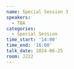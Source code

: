 ```yaml
---
name: Special Session 3
speakers:
  - TBA
categories:
  - Special Session
time_start: '14:00'
time_end: '16:00'
talk_date: 2024-06-25
room: J222
---
```


